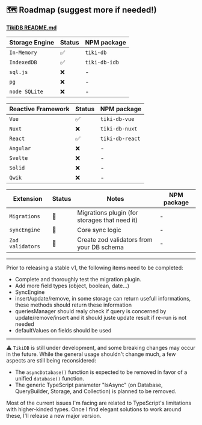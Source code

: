 ## 🗺️ Roadmap (suggest more if needed!)

**[TikiDB README.md](../README.md)**

| Storage Engine | Status | NPM package   |
| -------------- | ------ | ------------- |
| `In-Memory`    | ✅     | `tiki-db`     |
| `IndexedDB`    | ✅     | `tiki-db-idb` |
| `sql.js`       | ❌     | -             |
| `pg`           | ❌     | -             |
| `node SQLite`  | ❌     | -             |

| Reactive Framework | Status | NPM package     |
| ------------------ | ------ | --------------- |
| `Vue`              | ✅     | `tiki-db-vue`   |
| `Nuxt`             | ❌     | `tiki-db-nuxt`  |
| `React`            | ✅     | `tiki-db-react` |
| `Angular`          | ❌     | -               |
| `Svelte`           | ❌     | -               |
| `Solid`            | ❌     | -               |
| `Qwik`             | ❌     | -               |

| Extension        | Status | Notes                                         | NPM package |
| ---------------- | ------ | --------------------------------------------- | ----------- |
| `Migrations`     | 🤔      | Migrations plugin (for storages that need it) | -           |
| `syncEngine`     | 🤔     | Core sync logic                               | -           |
| `Zod validators` | 🤔     | Create zod validators from your DB schema     | -           |

---

Prior to releasing a stable v1, the following items need to be completed:

- Complete and thoroughly test the migration plugin.
- Add more field types (object, boolean, date...)
- SyncEngine
- insert/update/remove, in some storage can return usefull informations, these methods should return these information
- queriesManager should realy check if query is concerned by update/remove/insert and it should juste update result if re-run is not needed
- defaultValues on fields should be used

---

⚠️ `TikiDB` is still under development, and some breaking changes may occur in the future. While the general usage shouldn't change much, a few aspects are still being reconsidered:

- The `asyncDatabase()` function is expected to be removed in favor of a unified `database()` function.
- The generic TypeScript parameter "IsAsync" (on Database, QueryBuilder, Storage, and Collection) is planned to be removed.

Most of the current issues I'm facing are related to TypeScript's limitations with higher-kinded types. Once I find elegant solutions to work around these, I'll release a new major version.
